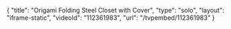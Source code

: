 {
    "title": "Origami Folding Steel Closet with Cover",
    "type": "solo",
    "layout": "iframe-static",
    "videoId": "112361983",
    "url": "\/tvpembed\/112361983"
}